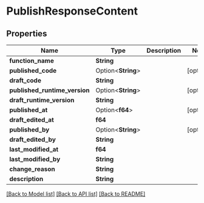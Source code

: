 # PublishResponseContent

## Properties

Name | Type | Description | Notes
------------ | ------------- | ------------- | -------------
**function_name** | **String** |  | 
**published_code** | Option<**String**> |  | [optional]
**draft_code** | **String** |  | 
**published_runtime_version** | Option<**String**> |  | [optional]
**draft_runtime_version** | **String** |  | 
**published_at** | Option<**f64**> |  | [optional]
**draft_edited_at** | **f64** |  | 
**published_by** | Option<**String**> |  | [optional]
**draft_edited_by** | **String** |  | 
**last_modified_at** | **f64** |  | 
**last_modified_by** | **String** |  | 
**change_reason** | **String** |  | 
**description** | **String** |  | 

[[Back to Model list]](../README.md#documentation-for-models) [[Back to API list]](../README.md#documentation-for-api-endpoints) [[Back to README]](../README.md)


